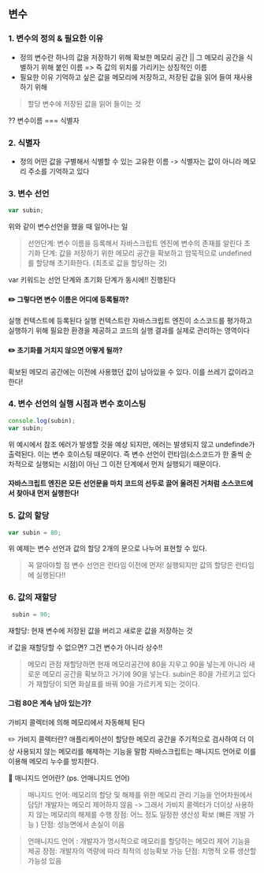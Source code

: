 ## 변수

### 1. 변수의 정의 & 필요한 이유

- 정의
  변수란 하나의 값을 저장하기 위해 확보한 메모리 공간 || 그 메모리 공간을 식별하기 위해 붙인 이름
  => 즉 값의 위치를 가리키는 상징적인 이름
- 필요한 이유
  기억하고 싶은 값을 메모리에 저장하고, 저장된 값을 읽어 들여 재사용하기 위해

> 할당
> 변수에 저장된 값을 읽어 들이는 것

?? 변수이름 === 식별자

### 2. 식별자

- 정의
  어떤 값을 구별해서 식별할 수 있는 고유한 이름
  -> 식별자는 값이 아니라 메모리 주소를 기억하고 있다

### 3. 변수 선언

```javascript
var subin;
```

위와 같이 변수선언을 했을 때 일어나는 일

> 선언단계: 변수 이름을 등록해서 자바스크립트 엔진에 변수의 존재를 알린다
> 초기화 단계: 값을 저장하기 위한 메모리 공간을 확보하고 암묵적으로 undefined를 할당해 초기화한다.
> (최초로 값을 할당하는 것)

var 키워드는 선언 단계와 초기화 단계가 동시에!! 진행된다

#### ✏️ 그렇다면 변수 이름은 어디에 등록될까?

실행 컨텍스트에 등록된다
실행 컨텍스트란 자바스크립트 엔진이 소스코드를 평가하고 실행하기 위해 필요한 환경을 제공하고 코드의 실행 결과를 실제로 관리하는 영역이다

#### ✏️ 초기화를 거치지 않으면 어떻게 될까?

확보된 메모리 공간에는 이전에 사용했던 값이 남아있을 수 있다. 이를 쓰레기 값이라고 한다!

### 4. 변수 선언의 실행 시점과 변수 호이스팅

```javascript
console.log(subin);
var subin;
```

위 예시에서 참조 에러가 발생할 것을 예상 되지만, 에러는 발생되지 않고 undefinde가 출력된다. 이는 변수 호이스팅 때문이다.
즉 변수 선언이 런타임(소스코드가 한 줄씩 순차적으로 실행되는 시점)이 아닌 그 이전 단계에서 먼저 실행되기 때문이다.

#### 자바스크립트 엔진은 모든 선언문을 마치 코드의 선두로 끌어 올려진 거처럼 소스코드에서 찾아내 먼저 실행한다!

### 5. 값의 할당

```javascript
var subin = 80;
```
위 예제는 변수 선언과 값의 할당 2개의 문으로 나누어 표현할 수 있다. 
> 꼭 알아야할 점 
변수 선언은 런타임 이전에 먼저! 실행되지만 값의 할당은 런타임에 실행된다!! 

### 6. 값의 재할당 
```javascript
 subin = 90;
```
재할당: 현재 변수에 저장된 값을 버리고 새로운 값을 저장하는 것 

if 값을 재할당할 수 없으면? 그건 변수가 아니라 상수!! 

> 메모리 관점 
 재할당하면 현재 메모리공간에 80을 지우고 90을 넣는게 아니라 새로운 메모리 공간을 확보하고 거기에 90을 넣는다. 
subin은 80을 가르키고 있다가 재할당이 되면 화살표를 바꿔 90을 가르키게 되는 것이다. 

#### 그럼 80은 계속 남아 있는가?
가비지 콜렉터에 의해 메모리에서 자동해체 된다 

✏️ 가비지 콜렉터란? 
애플리케이션이 할당한 메모리 공간을 주기적으로 검사하여 더 이상 사용되지 않는 메모리를 해제하는 기능을 말함 
자바스크립트는 매니지드 언어로 이를 이용해 메모리 누수를 방지한다. 

🤯 매니지드 언어란? (ps. 언매니지드 언어)
> 매니지드 언어: 메모리의 할당 및 해제를 위한 메모리 관리 기능을 언어차원에서 담당! 개발자는 메모리 제어하지 않음 
-> 그래서 가비지 콜렉터가 더이상 사용하지 않는 메모리의 해제를 수행 
장점: 어느 정도 일정한 생산성 확보 (빠른 개발 가능 )
단점: 성능면에서 손실이 이음 

> 언매니지드 언어 : 개발자가 명시적으로 메모리를 할당하는 메모리 제어 기능을 제공 
장점: 개발자의 역량에 따라 최적의 성능확보 가능 
단점: 치명적 오류 생산할 가능성 있음 



